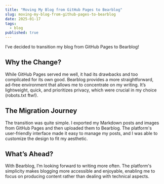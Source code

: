```yaml
---
title: "Moving My Blog from GitHub Pages to Bearblog"
slug: moving-my-blog-from-github-pages-to-bearblog
date: 2025-01-17
tags:
  - blog
published: true
---
```

I’ve decided to transition my blog from GitHub Pages to Bearblog!

## Why the Change?

While GitHub Pages served me well, it had its drawbacks and too compilcated for its own good. Bearblog provides a more straightforward, ad-free environment that allows me to concentrate on my writing. It’s lightweight, quick, and prioritizes privacy, which were crucial in my choice (robots.txt ftw!).

## The Migration Journey

The transition was quite simple. I exported my Markdown posts and images from GitHub Pages and then uploaded them to Bearblog. The platform's user-friendly interface made it easy to manage my posts, and I was able to customize the design to fit my aesthetic.

## What’s Ahead?

With Bearblog, I’m looking forward to writing more often. The platform's simplicity makes blogging more accessible and enjoyable, enabling me to focus on producing content rather than dealing with technical aspects.